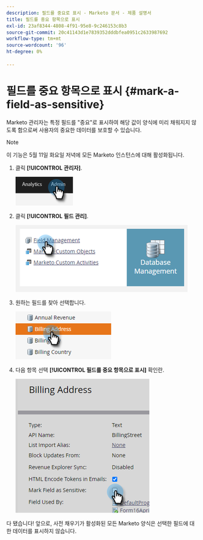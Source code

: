 ```yaml
---
description: 필드를 중요로 표시 - Marketo 문서 - 제품 설명서
title: 필드를 중요 항목으로 표시
exl-id: 23af8344-4808-4f91-95e8-9c246153c8b3
source-git-commit: 20c41143d1e7839352dddbfea0951c2633987692
workflow-type: tm+mt
source-wordcount: '96'
ht-degree: 0%

---
```


# 필드를 중요 항목으로 표시 {#mark-a-field-as-sensitive}

Marketo 관리자는 특정 필드를 &quot;중요&quot;로 표시하여 해당 값이 양식에 미리 채워지지 않도록 함으로써 사용자의 중요한 데이터를 보호할 수 있습니다.

>[!NOTE]
>
>이 기능은 5월 11일 화요일 저녁에 모든 Marketo 인스턴스에 대해 활성화됩니다.

1. 클릭 **[!UICONTROL 관리자]**.

   ![](assets/mark-a-field-as-sensitive-1.png)

1. 클릭 **[!UICONTROL 필드 관리]**.

   ![](assets/mark-a-field-as-sensitive-2.png)

1. 원하는 필드를 찾아 선택합니다.

   ![](assets/mark-a-field-as-sensitive-3.png)

1. 다음 항목 선택 **[!UICONTROL 필드를 중요 항목으로 표시]** 확인란.

   ![](assets/mark-a-field-as-sensitive-4.png)

다 됐습니다! 앞으로, 사전 채우기가 활성화된 모든 Marketo 양식은 선택한 필드에 대한 데이터를 표시하지 않습니다.
